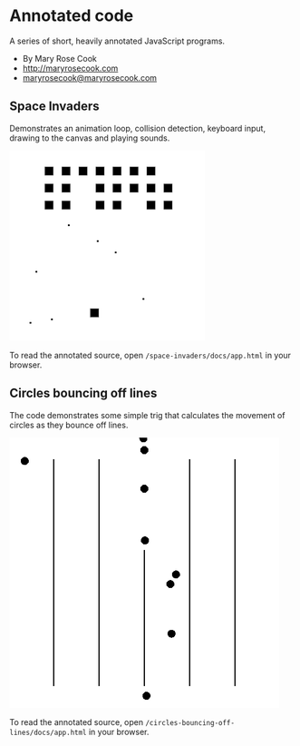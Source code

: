# Annotated code

A series of short, heavily annotated JavaScript programs.

* By Mary Rose Cook
* http://maryrosecook.com
* maryrosecook@maryrosecook.com

## Space Invaders

Demonstrates an animation loop, collision detection, keyboard input, drawing to the canvas and playing sounds.

![A screenshot of Space Invaders](/space-invaders/screenshot.png)

To read the annotated source, open `/space-invaders/docs/app.html` in your browser.

## Circles bouncing off lines

The code demonstrates some simple trig that calculates the movement of circles as they bounce off lines.

![An animation of circles bouncing off lines](/circles-bouncing-off-lines/screenshot.gif)

To read the annotated source, open `/circles-bouncing-off-lines/docs/app.html` in your browser.

